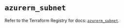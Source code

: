 # `azurerm_subnet`

Refer to the Terraform Registry for docs: [`azurerm_subnet`](https://registry.terraform.io/providers/hashicorp/azurerm/4.15.0/docs/resources/subnet).
